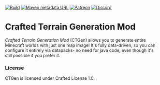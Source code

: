 [![Build](https://img.shields.io/github/actions/workflow/status/ToCraft/CTGen/build_only.yml?style=for-the-badge)](https://github.com/ToCraft/CTGen/actions/workflows/build_only.yml)
[![Maven metadata URL](https://img.shields.io/maven-metadata/v?metadataUrl=https%3A%2F%2Fmaven.tocraft.dev%2Fpublic%2Fdev%2Ftocraft%2Fcrafted%2Fctgen%2Fmaven-metadata.xml&style=for-the-badge&label=CTGen)](https://maven.tocraft.dev/#/public/dev/tocraft/crafted/ctgen)
[![Patreon](https://img.shields.io/badge/Patreon-F96854?style=for-the-badge&logo=patreon&logoColor=white)](https://patreon.com/ToCraft)
[![Discord](https://img.shields.io/discord/1183373613508857906?style=for-the-badge&label=Discord)](https://discord.gg/Y3KqxWDUYy)

# Crafted Terrain Generation Mod

*Crafted Terrain Generation Mod* (CTGen) allows you to generate entire Minecraft worlds with just one map image!
It's fully data-driven, so you can configure it entirely via datapacks- no need for java code, even though it's still possible if you prefer it.

### License

CTGen is licensed under Crafted License 1.0. 

